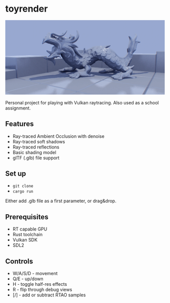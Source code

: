 # toyrender

![XYZ RGB Dragon render](./example.webp)

Personal project for playing with Vulkan raytracing. Also used as a school assignment. 

## Features
- Ray-traced Ambient Occlusion with denoise
- Ray-traced soft shadows
- Ray-traced reflections
- Basic shading model
- glTF (.glb) file support

## Set up
- `git clone`
- `cargo run`

Either add .glb file as a first parameter, or drag&drop.

## Prerequisites
- RT capable GPU
- Rust toolchain
- Vulkan SDK
- SDL2

## Controls
- W/A/S/D - movement
- Q/E - up/down
- H - toggle half-res effects
- R - flip through debug views
- [/] - add or subtract RTAO samples
